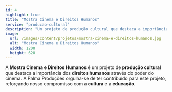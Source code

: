 ```yaml
---
id: 4
highlight: true
title: "Mostra Cinema e Direitos Humanos"
service: "producao-cultural"
description: "Um projeto de produção cultural que destaca a importância dos direitos humanos através do poder do cinema."
image:
  url: /images/content/projetos/mostra-cinema-e-direitos-humanos.jpg
  alt: "Mostra Cinema e Direitos Humanos"
  width: 1200
  height: 628
---
```

A **Mostra Cinema e Direitos Humanos** é um projeto de **produção cultural** que destaca a importância dos **direitos humanos** através do poder do cinema. A Palma Produções orgulha-se de ter contribuído para este projeto, reforçando nosso compromisso com a **cultura** e a **educação**.
